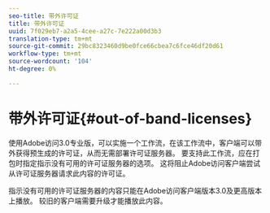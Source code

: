 ```yaml
---
seo-title: 带外许可证
title: 带外许可证
uuid: 7f029eb7-a2a5-4cee-a27c-7e222a00d3b3
translation-type: tm+mt
source-git-commit: 29bc8323460d9be0fce66cbea7c6fce46df20d61
workflow-type: tm+mt
source-wordcount: '104'
ht-degree: 0%

---
```



# 带外许可证{#out-of-band-licenses}

使用Adobe访问3.0专业版，可以实施一个工作流，在该工作流中，客户端可以带外获得预生成的许可证，从而无需部署许可证服务器。 要支持此工作流，应在打包时指定指示没有可用的许可证服务器的选项。 这将阻止Adobe访问客户端尝试从许可证服务器请求此内容的许可证。

指示没有可用的许可证服务器的内容只能在Adobe访问客户端版本3.0及更高版本上播放。 较旧的客户端需要升级才能播放此内容。
